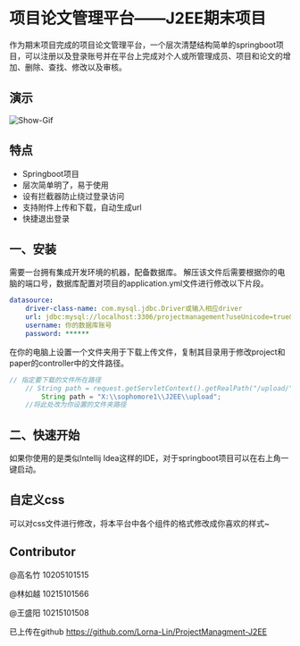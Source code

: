 # 项目论文管理平台——J2EE期末项目

作为期末项目完成的项目论文管理平台，一个层次清楚结构简单的springboot项目，可以注册以及登录账号并在平台上完成对个人或所管理成员、项目和论文的增加、删除、查找、修改以及审核。

## 演示
![Show-Gif](https://github.com/Lorna-Lin/ProjectManagment-J2EE/blob/main/J2ee.gif)


## 特点

* Springboot项目
* 层次简单明了，易于使用
* 设有拦截器防止绕过登录访问
* 支持附件上传和下载，自动生成url
* 快捷退出登录

## 一、安装

需要一台拥有集成开发环境的机器，配备数据库。
解压该文件后需要根据你的电脑的端口号，数据库配置对项目的application.yml文件进行修改以下片段。
```yml
datasource:
    driver-class-name: com.mysql.jdbc.Driver或输入相应driver
    url: jdbc:mysql://localhost:3306/projectmanagement?useUnicode=true&characterEncoding=utf-8&useSSL=false即你自己的数据库url
    username: 你的数据库账号
    password: ******
```
在你的电脑上设置一个文件夹用于下载上传文件，复制其目录用于修改project和paper的controller中的文件路径。

```java
// 指定要下载的文件所在路径
    // String path = request.getServletContext().getRealPath("/upload/");
        String path = "X:\\sophomore1\\J2EE\\upload";
    //将此处改为你设置的文件夹路径
```
## 二、快速开始

如果你使用的是类似Intellij Idea这样的IDE，对于springboot项目可以在右上角一键启动。


## 自定义css

可以对css文件进行修改，将本平台中各个组件的格式修改成你喜欢的样式~


## Contributor

@高名竹 10205101515

@林如越 10215101566

@王盛阳 10215101508

已上传在github https://github.com/Lorna-Lin/ProjectManagment-J2EE
## 
